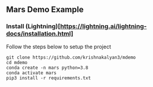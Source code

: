 ## Mars Demo Example


### Install (Lightning)[https://lightning.ai/lightning-docs/installation.html]

Follow the steps below to setup the project

```
git clone https://github.com/krishnakalyan3/mdemo
cd mdemo
conda create -n mars python=3.8
conda activate mars
pip3 install -r requirements.txt
```